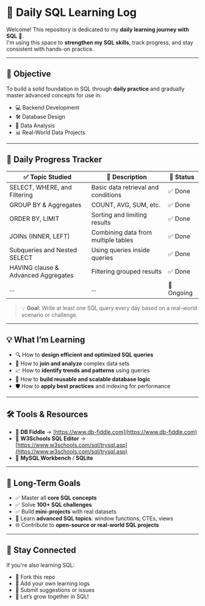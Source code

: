 # 📘 Daily SQL Learning Log

Welcome! This repository is dedicated to my **daily learning journey with SQL** 🧠.  
I'm using this space to **strengthen my SQL skills**, track progress, and stay consistent with hands-on practice.

---

## 🎯 Objective

To build a solid foundation in SQL through **daily practice** and gradually master advanced concepts for use in:

- 💻 Backend Development  
- 🛠️ Database Design
- 🧪 Data Analysis   
- 📊 Real-World Data Projects

---

## 📅 Daily Progress Tracker

| ✅ Topic Studied                        | 📌 Description                              | 🔄 Status   |
|----------------------------------------|---------------------------------------------|-------------|
| SELECT, WHERE, and Filtering           | Basic data retrieval and conditions         | ✅ Done      |
| GROUP BY & Aggregates                  | COUNT, AVG, SUM, etc.                       | ✅ Done      |
| ORDER BY, LIMIT                        | Sorting and limiting results                | ✅ Done      |
| JOINs (INNER, LEFT)                    | Combining data from multiple tables         | ✅ Done      |
| Subqueries and Nested SELECT           | Using queries inside queries                | ✅ Done      |
| HAVING clause & Advanced Aggregates    | Filtering grouped results                   | ✅ Done      |
| ...                                    | ...                                         | 🔄 Ongoing   |

> 💡 **Goal**: Write at least one SQL query every day based on a real-world scenario or challenge.

---

## 💡 What I’m Learning

- 🔍 How to **design efficient and optimized SQL queries**
- 🧩 How to **join and analyze** complex data sets
- 📈 How to **identify trends and patterns** using queries
- 🚀 How to **build reusable and scalable database logic**
- 🛡️ How to **apply best practices** and indexing for performance

---

## 🛠️ Tools & Resources

- 🔗 **DB Fiddle** → [https://www.db-fiddle.com](https://www.db-fiddle.com)
- 🔗 **W3Schools SQL Editor** → [https://www.w3schools.com/sql/trysql.asp](https://www.w3schools.com/sql/trysql.asp)
- 🧰 **MySQL Workbench** / **SQLite**

---

## 🚀 Long-Term Goals

- ✅ Master all **core SQL concepts**
- ✅ Solve **100+ SQL challenges**
- ✅ Build **mini-projects** with real datasets
- 📘 Learn **advanced SQL topics**: window functions, CTEs, views
- 🌐 Contribute to **open-source or real-world SQL projects**

---

## 🙌 Stay Connected

If you're also learning SQL:

- 🤝 Fork this repo
- 📌 Add your own learning logs
- 💬 Submit suggestions or issues
- 🌱 Let’s grow together in SQL!

